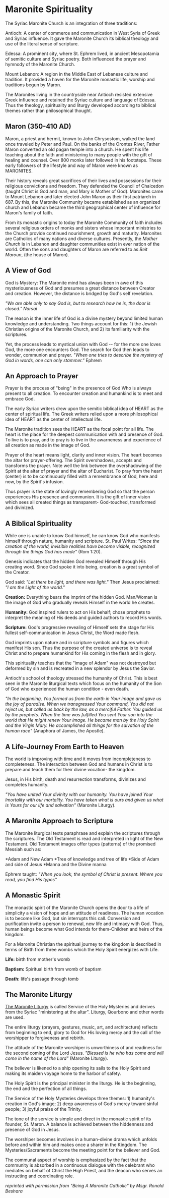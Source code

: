# Maronite Spirituality
The Syriac Maronite Church is an integration of three traditions:

Antioch: A center of commerce and communication in West Syria of Greek and Syriac influence. It gave the Maronite Church its biblical theology and use of the literal sense of scripture.

Edessa: A prominent city, where St. Ephrem lived, in ancient Mesopotamia of semitic culture and Syriac poetry. Both influenced the prayer and hymnody of the Maronite Church.

Mount Lebanon: A region in the Middle East of Lebanese culture and tradition. It provided a haven for the Maronite monastic life, worship and traditions begun by Maron.

The Maronites living in the countryside near Antioch resisted extensive Greek influence and retained the Syriac culture and language of Edessa. Thus the theology, spirituality and liturgy developed according to biblical themes rather than philosophical thought.

## Maron (350-410 AD)
Maron, a priest and hermit, known to John Chrysostom, walked the land once traveled by Peter and Paul. On the banks of the Orontes River, Father Maron converted an old pagan temple into a church. He spent his life teaching about the faith and ministering to many people with the gift of healing and counsel. Over 800 monks later followed in his footsteps. These early followers of the lifestyle and way of Maron were known as MARONITES.

Their history reveals great sacrifices of their lives and possessions for their religious convictions and freedom. They defended the Council of Chalcedon (taught Christ is God and man, and Mary is Mother of God). Maronites came to Mount Lebanon and later elected John Maron as their first patriarch in 687. By this, the Maronite Community became established as an organized church and Lebanon became the third geographical center of influence for Maron's family of faith.

From its monastic origins to today the Maronite Community of faith includes several religious orders of monks and sisters whose important ministries to the Church provide continued nourishment, growth and maturity. Maronites are Catholics of many nations and diverse cultures. Presently, the *Mother Church* is in Lebanon and daughter communities exist in ever nation of the world. Often the sons and daughters of Maron are referred to as *Beit Maroun*, (the house of Maron).

## A View of God
God is Mystery: The Maronite mind has always been in awe of this mysteriousness of God and presumes a great distance between Creator and creation. However, the distance is bridged by God's self revelation.

*"We are able only to say God is, but to research how he is, the door is closed." Narsai*

The reason is the inner life of God is a divine mystery beyond limited human knowledge and understanding. Two things account for this: 1) the Jewish Christian origins of the Maronite Church, and 2) its familiarity with the scriptures.

Yet, the process leads to mystical union with God -- for the more one loves God, the more one encounters God. The search for God then leads to wonder, communion and prayer. *"When one tries to describe the mystery of God in words, one can only stammer."* Ephrem

## An Approach to Prayer
Prayer is the process of "being" in the presence of God Who is always present to all creation. To encounter creation and humankind is to meet and embrace God.

The early Syriac writers drew upon the semitic biblical idea of HEART as the center of spiritual life. The Greek writers relied upon a more philosophical idea of HEART as the center of intellectual life.

The Maronite tradition sees the HEART as the focal point for all life. The heart is the place for the deepest communication with and presence of God. To live is to pray, and to pray is to live in the awarneness and experience of all creation as made in the image of God.

Prayer of the heart means light, clarity and inner vision. The heart becomes the altar for prayer-offering. The Spirit overshadows, accepts and transforms the prayer. Note well the link between the overshadowing of the Spirit at the altar of prayer and the altar of Eucharist. To pray from the heart (center) is to be continuously filled with a remembrance of God, here and now, by the Spirit's infusion.

Thus prayer is the state of lovingly remembering God so that the person experiences His presence and communion. It is the gift of inner vision which sees all created things as transparent- God-touched, transformed and divinized.

## A Biblical Spirituality
While one is unable to know God himself, he can know God who manifests himself through nature, humanity and scripture. St. Paul Writes: *"Since the creation of the world, invisible realities have become visible, recognized through the things God has made"* (Rom 1:20).

Genesis indicates that the hidden God revealed Himself through His creating word. Since God spoke it into being, creation is a great symbol of the Creator.

God said: *"Let there be light, and there was light."* Then Jesus proclaimed: *"I am the Light of the world."*

**Creation:** Everything bears the imprint of the hidden God. Man/Woman is the image of God who gradually reveals Himself in the world he creates.

**Humanity:** God inspired rulers to act on His behalf; chose prophets to interpret the meaning of His deeds and guided authors to record His words.

**Scripture:** God's progressive revealing of Himself sets the stage for His fullest self-communication in Jesus Christ, the Word made flesh.

God imprints upon nature and in scripture symbols and figures which manifest His son. Thus the purpose of the created universe is to reveal Christ and to prepare humankind for His coming in the flesh and in glory.

This spirituality teaches that the "image of Adam" was not destroyed but deformed by sin and is recreated in a new splendor by Jesus the Savior.

Antioch's school of theology stressed the humanity of Christ. This is best seen in the Maronite liturgical texts which focus on the humanity of the Son of God who experienced the human condition - even death.

*"In the beginning, You formed us from the earth in Your image and gave us the joy of paradise. When we transgressed Your command, You did not reject us, but called us back by the law, as a merciful Father. You guided us by the prophets. When the time was fulfilled You sent Your son into the world that He might renew Your image. He became man by the Holy Spirit and the Virgin Mary. He accomplished all things for the salvation of the human race"* (Anaphora of James, the Apostle).

## A Life-Journey From Earth to Heaven
The world is improving with time and it moves from incompleteness to completeness. The interaction between God and humans in Christ is to prepare and teach them for their divine vocation- the kingdom.

Jesus, in His birth, death and resurrection transforms, divinizes and completes humanity.

*"You have united Your divinity with our humanity. You have joined Your Imortality with our mortality. You have taken what is ours and given us what is Yours for our life and salvation"* (Maronite Liturgy).

## A Maronite Approach to Scripture
The Maronite liturgical texts paraphrase and explain the scriptures through the scriptures. The Old Testament is read and interpreted in light of the New Testament. Old Testament images offer types (patterns) of the promised Messiah such as:

*Adam and New Adam
*Tree of knowledge and tree of life
*Side of Adam and side of Jesus
*Manna and the Divine manna

Ephrem taught: *"When you look, the symbol of Christ is present. Where you read, you find His types"*

## A Monastic Spirit
The monastic spirit of the Maronite Church opens the door to a life of simplicity a vision of hope and an attitude of readiness. The human vocation is to become like God, but sin interrupts this call. Conversion and purification invite a person to renewal, new life and intimacy with God. Thus, human beings become what God intends for them-Children and heirs of the kingdom.

For a Maronite Christian the spiritual journey to the kingdom is described in terms of Birth from three wombs which the Holy Spirit energizes with Life.

**Life:** birth from mother's womb

**Baptism:** Spiritual birth from womb of baptism

**Death:** life's passage through tomb

## The Maronite Liturgy
[The Maronite Liturgy](liturgy.md) is called Service of the Holy Mysteries and derives from the Syriac "ministering at the altar". Liturgy, Qourbono and other words are used.

The entire liturgy (prayers, gestures, music, art, and architecture) reflects from beginning to end, glory to God for His loving mercy and the call of the worshipper to forgiveness and rebirth.

The attitude of the Maronite worshiper is unworthiness of and readiness for the second coming of the Lord Jesus. *"Blessed is he who has come and will come in the name of the Lord"* (Maronite Liturgy).

The believer is likened to a ship opening its sails to the Holy Spirit and making its maiden voyage home to the harbor of safety.

The Holy Spirit is the principal minister in the liturgy. He is the beginning, the end and the perfection of all things.

The Service of the Holy Mysteries develops three themes: 1) humanity's creation in God's image; 2) deep awareness of God's mercy toward sinful people; 3) joyful praise of the Trinity.

The tone of the service is simple and direct in the monastic spirit of its founder, St. Maron. A balance is achieved between the hiddenness and presence of God in Jesus.

The worshiper becomes involves in a human-divine drama which unfolds before and within him and makes once a sharer in the Kingdom. The Mysteries/Sacraments become the meeting point for the believer and God.

The communal aspect of worship is emphasized by the fact that the community is absorbed in a continuous dialogue with the celebrant who mediates on behalf of Christ the High Priest, and the deacon who serves an instructing and coordinating role.

*reprinted with permission from "Being A Maronite Catholic" by Msgr. Ronald Beshara*
